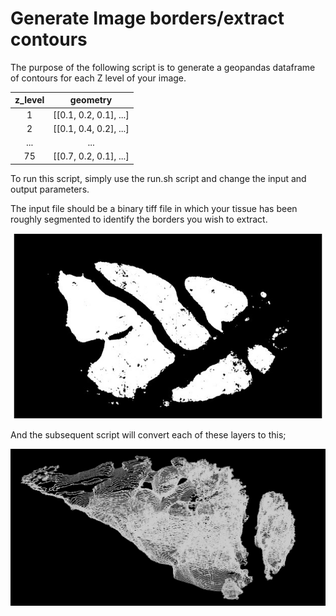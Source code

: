 # Generate Image borders/extract contours

The purpose of the following script is to generate a geopandas dataframe of contours for each Z level of your image. 

| z_level |        geometry        |
| :-----: | :--------------------: |
|    1    | [[0.1, 0.2, 0.1], ...] |
|    2    | [[0.1, 0.4, 0.2], ...] |
|   ...   |          ...           |
|   75    | [[0.7, 0.2, 0.1], ...] |

To run this script, simply use the run.sh script and change the input and output parameters. 

The input file should be a binary tiff file in which your tissue has been roughly segmented to identify the borders you wish to extract. 

![binary image](../../figures/binary_layer.jpg)

And the subsequent script will convert each of these layers to this;

![Contours](../../figures/contours_example.jpg)
